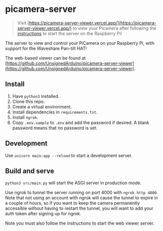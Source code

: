 # picamera-server

> Visit [https://picamera-server-viewer.vercel.app/](https://picamera-server-viewer.vercel.app/) to view your
> Picamera after following the [instructions](https://github.com/UnsignedArduino/picamera-server/blob/main/README.md#install)
> to start the server on the Raspberry Pi!

The server to view and control your PiCamera on your Raspberry Pi, with support for the Waveshare Pan-tilt HAT!

The web-based viewer can be found at 
[https://github.com/UnsignedArduino/picamera-server-viewer](https://github.com/UnsignedArduino/picamera-server-viewer).

## Install

1. Have `python3` installed.
2. Clone this repo.
3. Create a virtual environment.
4. Install dependencies in `requirements.txt`.
5. Install `ngrok`.
6. Copy `.env.sample` to `.env` and add the password if desired. A blank 
   password means that no password is set. 

## Development

Use `uvicorn main:app --reload` to start a development server.

## Build and serve

`python3 src/main.py` will start the ASGI server in production mode. 

Use ngrok to tunnel the server running on port 4000 with `ngrok http 4000`.
Note that not using an account with ngrok will cause the tunnel to expire in 
a couple of hours, so if you want to keep the camera permanently accessible 
without having to restart the tunnel, you will want to add your auth token 
after signing up for ngrok.

Note you must also follow the instructions to start the web viewer server. 
